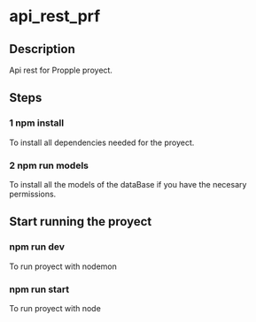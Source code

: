 # api_rest_prf


##  Description
Api rest for Propple proyect.

## Steps

### 1 npm install
To install all dependencies needed for the proyect.
### 2 npm run models
To install all the models of the dataBase if you have the necesary permissions.

## Start running the proyect

###  npm run dev 
To run proyect with nodemon
###  npm run start
To run proyect with node

## 